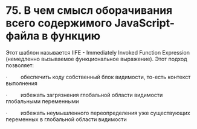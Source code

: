 # 75. В чем смысл оборачивания всего содержимого JavaScript-файла в функцию

Этот шаблон называется IIFE - Immediately Invoked Function Expression (немедленно вызываемое функциональное выражение). Этот подход позволяет:

·         обеспечить коду собственный блок видимости, то-есть контекст выполнения

·         избежать загрязнения глобальной области видимости глобальными переменными

·         избежать неумышленного переопределения уже существующих переменных в глобальной области видимости
